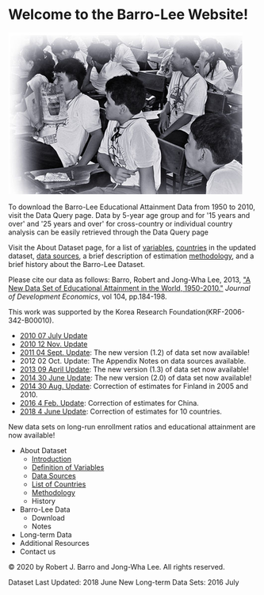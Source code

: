 ﻿
# Welcome to the Barro-Lee Website!

![](/main_bnw.jpg)

To download the Barro-Lee Educational Attainment Data from 1950 to 2010, visit the Data Query page. Data by 5-year age group and for '15 years and over' and '25 years and over' for cross-country or individual country analysis can be easily retrieved through the Data Query page 

Visit the About Dataset page, for a list of [variables](/Aboutdataset/Def.md), [countries](/Aboutdataset/Listcountries.md) in the updated dataset, [data sources](/Aboutdataset/Datasource.md), a brief description of estimation [methodology](/Aboutdataset/Methodology.md), and a brief history about the Barro-Lee Dataset.

Please cite our data as follows: Barro, Robert and Jong-Wha Lee, 2013, ["A New Data Set of Educational Attainment in the World, 1950-2010."](https://doi.org/10.1016/j.jdeveco.2012.10.001) *Journal of Development Economics*, vol 104, pp.184-198.

This work was supported by the Korea Research Foundation(KRF-2006-342-B00010).

 - [2010 07 July Update](UpdateNote/2010July.md)
 - [2010 12 Nov. Update](UpdateNote/2010Nov.md)
 - [2011 04 Sept. Update](UpdateNote/2011Sept.md): The new version (1.2) of data set now available!
 - 2012 02 Oct. Update: The Appendix Notes on data sources available.
 - [2013 09 April Update](UpdateNote/2013April.md): The new version (1.3) of data set now available!
 - [2014 30 June Update](UpdateNote/2014June.md): The new version (2.0) of data set now available!
 - [2014 30 Aug. Update](UpdateNote/2014Aug.md): Correction of estimates for Finland in 2005 and 2010.
 - [2016 4 Feb. Update](UpdateNote/2016Feb.md): Correction of estimates for China.
 - [2018 4 June Update](UpdateNote/2018June.md): Correction of estimates for 10 countries.

New data sets on long-run enrollment ratios and educational attainment are now available!

 - About Dataset
	 - [Introduction](/Aboutdataset/Introduction.md)
	 - [Definition of Variables](/Aboutdataset/Def.md)
	 - [Data Sources](/Aboutdataset/Datasource.md)
	 - [List of Countries](/Aboutdataset/Listcountries.md)
	 - [Methodology](/Aboutdataset/Methodology.md)
	 - History
 - Barro-Lee Data
	 - Download
	 - Notes
 - Long-term Data
 - Additional Resources
 - Contact us

© 2020 by Robert J. Barro and Jong-Wha Lee. All rights reserved.

Dataset Last Updated: 2018 June 
New Long-term Data Sets: 2016 July 
